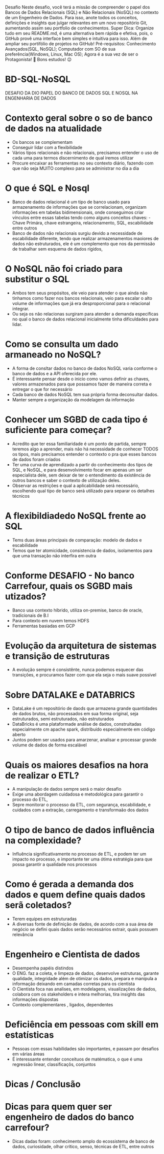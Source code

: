 Desafio
Neste desafio, você terá a missão de compreender o papel dos Bancos de Dados Relacionais (SQL) e Não Relacionais (NoSQL) no contexto de um Engenheiro de Dados. Para isso, anote todos os conceitos, definições e insights que julgar relevantes em um novo repositório Git, aumentando assim seu portfolio de conhecimentos.
Super Dica: Organize tudo em seu README.md, é uma alternativa bem rápida e efetiva, pois, o GitHub provê uma interface bem simples e intuitiva para isso. Além de ampliar seu portifólio de projetos no GitHub!
Pré-requisitos:
Conhecimento Avançados(SQL, NoSQL);
Computador com SO de sua preferência(Windows, Linux, Mac OS);
Agora é a sua vez de ser o Protagonista! 🤩
Bons estudos! 😉


# BD-SQL-NoSQL
DESAFIO DA DIO PAPEL DO BANCO DE DADOS SQL E NOSQL NA ENGENHARIA DE DADOS

# Contexto geral sobre o so de banco de dados na atualidade
- Os bancos se complementam
- Conseguir lidar com a flexibilidade
- Vários tipos relacionais e não relacionais, precisamos entender o uso de cada uma para termos discernimento de qual iremos utilizar
- Procure encaixar as ferramentas no seu contexto diário, fazendo com que não seja MUITO complexo para se administrar no dia a dia

# O que é SQL e Nosql
- Banco de dados relacional é um tipo de banco usado para armazenamento de informações que se correlacionam, organizam informações em tabelas bidimensionais, onde conseguimos criar vínculos entre essas tabelas tendo como alguns conceitos chaves:
                - Chave Primára, chave estrangeira, relacionamento, SQL, escabilidade entre outros 
- Banco de dados não relacionais surgiu devido a necessidade de escabilidade diferente, tendo que realizar armazenamentos maoiores de dados não estruturados, ele é um complemento que nos da permissão de trabalhar sem esquema de dados rígidos,

# O NoSQL não foi criado para substitur o SQL 
- Ambos tem seus propósitos, ele veio para atender o que ainda não tinhamos como fazer nos bancos relacionais, veio para escalar o alto volume de informações que já era desproporcional para o relacional integrar.
- Ou seja os não relacionas surgiram para atender a demanda específicas no qual o banco de dados relacional inicialmente tinha dificuldades para lidar.

# Como se consulta um dado armaneado no NoSQL?
- A forma de consltar dados no banco de dados NoSQL varia conforme o banco de dados e a API oferecida por ele.
- É interessante pensar desde o inicio como vamos definir as chaves, valores armazenados para que possamos fazer de maneira correta e entregar o que for necessário
- Cada banco de dados NoSQL tem sua própria forma deconsultar dados.
- Manter sempre a organização da modelagem da informação

# Conhecer um SGBD de cada tipo é suficiente para começar?
- Acredito que ter essa familiaridade é um ponto de partida, sempre teremos algo a aprender, mais não há necessidade de conhecer TODOS os tipos, mais precisamos entender o contexto o pra que esses bancos de dados foram criados
- Ter uma curva de aprendizado a partir do conhecimento dos tipos de SQL, e NoSQL, e para desenvolvimento focar em apenas um ser especialista dele, sem deixar de ter o entendimento da existência de outros bancos e saber o contexto de utilização deles.
- Observar as restrições e qual a aplicabilidade será necessário, escolhendo qual tipo de banco será utilizado para separar os detalhes técnicos

# A flexibildiadedo NoSQL frente ao SQL
- Tems duas áreas principais de comparação: modelo de dados e escabilidade
- Temos que ter atomicidade, consistencia de dados, isolamentos para que uma transação não interfira em outra

# Conforme DESAFIO - No banco Carrefour, quais os SGBD mais utizados?
- Banco usa contexto híbrido, utiliza on-premise, banco de oracle, tradicionais de B.I
- Para contexto em nuvem temos HDFS
- Ferramentas basiadas em GCP

# Evolução da arquitetura de sistemas e transição de estruturas
- A evolução sempre é consistênte, nunca podemos esquecer das transições, e procuramos fazer com que ela seja o mais suave possível

# Sobre DATALAKE e DATABRICS
- DataLake é um repositório de daods que armazena grande quantidades de dados brutos, não processados em sua forma original, seja estruturados, semi estruturados, não estruturados
- DataBricks é uma plataformade análise de dados, construitadas especialmente cm apache spark, distribuído especialmente em código aberto
- Juntos podem ser usados para amarzenar, analisar e processar grande volume de dados de forma escalável

# Quais os maiores desafios na hora de realizar o ETL?
- A manipulação de dados sempre será o maior desafio
- Exige uma abordagem cuidadosa e metodológica para garantir o processo do ETL,
- Sepre monitorar o processo da ETL, com segurança, escabilidade, e cuidados com a extração, carregamento e transformaão dos dados

# O tipo de banco de dados influência na complexidade?
- Influência significativamente no processo de ETL, e podem ter um impacto no processo, e importante ter uma ótima estratégia para que possa garantir a qualidade nos processos

# Como é gerada a demanda dos dados e quem define quais dados serã coletados?
- Terem equipes em estruturadas
- A diversas fonte de definição de dados, de acordo com a sua área de negócio se defini quais dados serão necessários extrair, quais possuem relevância

# Engenheiro e Cientista de dados 
- Desempenha papéis distindos
- O ENG. faz a coleta, e limpeza de dados, desenvolve estruturas, garante qualidade, integridade além de otimizar os dados, prepara e manipula a informação deixando em camadas corretas para os cientista 
- O Cientista foca nas analises, em modelagens, visualizações de dados, colabora com os stakeholders e intera melhorias, tira insights das informações dispostas
- Contexto complementares , ligados, dependentes

# Deficiência em pessoas com skill em estatísticas
- Pessoas com essas habilidades são importantes, e passam por desafios em várias áreas
- É interessante entender conceituos de matématica, o que é uma regressão linear, classificaçõs, conjuntos



# Dicas / Conclusão 
# Dicas para quem quer ser engenheiro de dados do banco carrefour?
- Dicas dadas foram: conhecimento amplo do ecossistema de banco de dados, curiosidade, olhar crítico, senso, técnicas de ETL, entre outros




  
